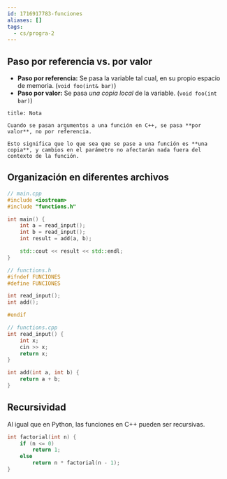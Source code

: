 ```yaml
---
id: 1716917783-funciones
aliases: []
tags:
  - cs/progra-2
---
```


## Paso por referencia vs. por valor

- **Paso por referencia:** Se pasa la variable tal cual, en su propio espacio de memoria. (`void foo(int& bar)`)
- **Paso por valor:** Se pasa *una copia local* de la variable. (`void foo(int bar)`)

```ad-important
title: Nota

Cuando se pasan argumentos a una función en C++, se pasa **por valor**, no por referencia.

Esto significa que lo que sea que se pase a una función es **una copia**, y cambios en el parámetro no afectarán nada fuera del contexto de la función.

```

## Organización en diferentes archivos

```cpp
// main.cpp
#include <iostream>
#include "functions.h"

int main() {
	int a = read_input();
	int b = read_input();
	int result = add(a, b);

	std::cout << result << std::endl;
}
```

```cpp
// functions.h
#ifndef FUNCIONES
#define FUNCIONES

int read_input();
int add();

#endif
```

```cpp
// functions.cpp
int read_input() {
	int x;
	cin >> x;
	return x;
}

int add(int a, int b) {
	return a + b;
}
```

## Recursividad

Al igual que en Python, las funciones en C++ pueden ser recursivas.

```cpp
int factorial(int n) {
	if (n <= 0)
		return 1;
	else
		return n * factorial(n - 1);
}
```

